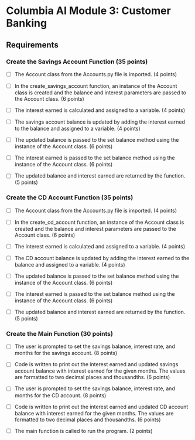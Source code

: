 # Columbia AI Module 3: Customer Banking

## Requirements

### Create the Savings Account Function (35 points)
- [ ] The Account class from the Accounts.py file is imported. (4 points)

- [ ] In the create_savings_account function, an instance of the Account class is created and the balance and interest parameters are passed to the Account class. (6 points)

- [ ] The interest earned is calculated and assigned to a variable. (4 points)

- [ ] The savings account balance is updated by adding the interest earned to the balance and assigned to a variable. (4 points)

- [ ] The updated balance is passed to the set balance method using the instance of the Account class. (6 points)

- [ ] The interest earned is passed to the set balance method using the instance of the Account class. (6 points)

- [ ] The updated balance and interest earned are returned by the function. (5 points)

### Create the CD Account Function (35 points)
- [ ] The Account class from the Accounts.py file is imported. (4 points)

- [ ] In the create_cd_account function, an instance of the Account class is created and the balance and interest parameters are passed to the Account class. (6 points)

- [ ] The interest earned is calculated and assigned to a variable. (4 points)

- [ ] The CD account balance is updated by adding the interest earned to the balance and assigned to a variable. (4 points)

- [ ] The updated balance is passed to the set balance method using the instance of the Account class. (6 points)

- [ ] The interest earned is passed to the set balance method using the instance of the Account class. (6 points)

- [ ] The updated balance and interest earned are returned by the function. (5 points)

### Create the Main Function (30 points)
- [ ] The user is prompted to set the savings balance, interest rate, and months for the savings account. (8 points)

- [ ] Code is written to print out the interest earned and updated savings account balance with interest earned for the given months. The values are formatted to two decimal places and thousandths. (6 points)

- [ ] The user is prompted to set the savings balance, interest rate, and months for the CD account. (8 points)

- [ ] Code is written to print out the interest earned and updated CD account balance with interest earned for the given months. The values are formatted to two decimal places and thousandths. (6 points)

- [ ] The main function is called to run the program. (2 points)